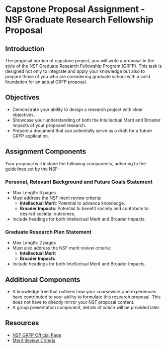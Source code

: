 
# Capstone Proposal Assignment - NSF Graduate Research Fellowship Proposal

## Introduction
The proposal portion of capstone project, you will write a proposal in the style of the NSF Graduate Research Fellowship Program (GRFP). This task is designed not only to integrate and apply your knowledge but also to prepare those of you who are considering graduate school with a solid foundation for an actual GRFP proposal. 

## Objectives
- Demonstrate your ability to design a research project with clear objectives.
- Showcase your understanding of both the Intellectual Merit and Broader Impacts of your proposed research.
- Prepare a document that can potentially serve as a draft for a future GRFP application.

## Assignment Components
Your proposal will include the following components, adhering to the guidelines set by the NSF:

### Personal, Relevant Background and Future Goals Statement
- Max Length: 3 pages
- Must address the NSF merit review criteria:
  - **Intellectual Merit**: Potential to advance knowledge.
  - **Broader Impacts**: Potential to benefit society and contribute to desired societal outcomes.
- Include headings for both Intellectual Merit and Broader Impacts.

### Graduate Research Plan Statement
- Max Length: 2 pages
- Must also address the NSF merit review criteria:
  - **Intellectual Merit**
  - **Broader Impacts**
- Include headings for both Intellectual Merit and Broader Impacts.

## Additional Components
- A knowledge tree that outlines how your coursework and experiences have contributed to your ability to formulate this research proposal. This does not have to directly mirror your NSF proposal content.
- A group presentation component, details of which will be provided later.

## Resources
- [NSF GRFP Official Page](https://www.nsfgrfp.org/)
- [Merit Review Criteria](https://nsfgrfp.org/applicants/merit-review-criteria/)

